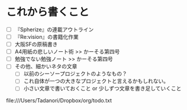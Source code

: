 # これから書くこと

 * [ ] 『Spherize』の連載アウトライン
 * [ ] 『Re:vision』の書籍化作業
 * [ ] 大阪SFの原稿書き
 * [ ] A4用紙の悲しいノート術 >> かーそる第四号
 * [ ] 勉強でない勉強ノート >> かーそる第四号
 * [ ] その他、細かいネタの文章
    * [ ] 以前のシーソープロジェクトのようなもの？
    * [ ] これ自体が一つの大きなプロジェクトと言えるかもしれない。
    * [ ] 小さい文章で書いておくこと or 少しずつ文章を書き足していくこと

 file:///Users/Tadanori/Dropbox/org/todo.txt


